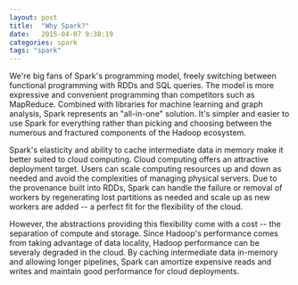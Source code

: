 ```yaml
---
layout: post
title:  "Why Spark?"
date:   2015-04-07 9:38:19
categories: spark
tags: "spark"
---
```

We're big fans of Spark's programming model, freely switching between functional programming with RDDs and SQL queries.  The model is more expressive and convenient programming than competitors such as MapReduce.  Combined with libraries for machine learning and graph analysis, Spark represents an "all-in-one" solution.  It's simpler and easier to use Spark for everything rather than picking and choosing between the numerous and fractured components of the Hadoop ecosystem.

Spark's elasticity and ability to cache intermediate data in memory make it better suited to cloud computing. Cloud computing offers an attractive deployment target.  Users can scale computing resources up and down as needed and avoid the complexities of managing physical servers.  Due to the provenance built into RDDs, Spark can handle the failure or removal of workers by regenerating lost partitions as needed and scale up as new workers are added -- a perfect fit for the flexibility of the cloud.  

However, the abstractions providing this flexibility come with a cost -- the separation of compute and storage. Since Hadoop's performance comes from taking advantage of data locality, Hadoop performance can be severaly degraded in the cloud.  By caching intermediate data in-memory and allowing longer pipelines, Spark can amortize expensive reads and writes and maintain good performance for cloud deployments.
